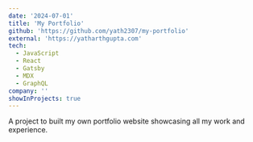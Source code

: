 ```yaml
---
date: '2024-07-01'
title: 'My Portfolio'
github: 'https://github.com/yath2307/my-portfolio'
external: 'https://yatharthgupta.com'
tech:
  - JavaScript
  - React
  - Gatsby
  - MDX
  - GraphQL
company: ''
showInProjects: true
---
```


A project to built my own portfolio website showcasing all my work and experience.
